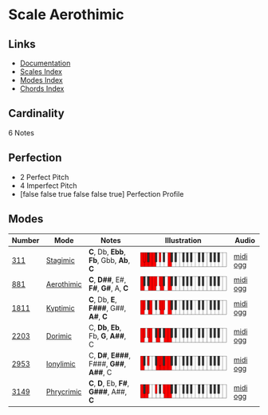 # Scale Aerothimic

## Links

- [Documentation](index.md)
- [Scales Index](Scales.md)
- [Modes Index](Modes.md)
- [Chords Index](Chords.md)

## Cardinality

6 Notes

## Perfection

- 2 Perfect Pitch
- 4 Imperfect Pitch
- [false false true false false true] Perfection Profile

## Modes

| Number | Mode | Notes | Illustration | Audio |
|--------|------|-------|--------------|-------|
| [311](https://ianring.com/musictheory/scales/311) | [Stagimic](ModeStagimic.md) | **C**, Db, **Ebb**, **Fb**, Gbb, **Ab**, **C** | ![CNaturalStagimic](ModeCNaturalStagimic.png) | [midi](ModeCNaturalStagimic.mid) [ogg](ModeCNaturalStagimic.ogg) | 
| [881](https://ianring.com/musictheory/scales/881) | [Aerothimic](ModeAerothimic.md) | **C**, **D##**, E#, **F#**, **G#**, A, **C** | ![CNaturalAerothimic](ModeCNaturalAerothimic.png) | [midi](ModeCNaturalAerothimic.mid) [ogg](ModeCNaturalAerothimic.ogg) | 
| [1811](https://ianring.com/musictheory/scales/1811) | [Kyptimic](ModeKyptimic.md) | **C**, Db, **E**, **F###**, G##, **A#**, **C** | ![CNaturalKyptimic](ModeCNaturalKyptimic.png) | [midi](ModeCNaturalKyptimic.mid) [ogg](ModeCNaturalKyptimic.ogg) | 
| [2203](https://ianring.com/musictheory/scales/2203) | [Dorimic](ModeDorimic.md) | C, **Db**, **Eb**, Fb, **G**, **A##**, C | ![CNaturalDorimic](ModeCNaturalDorimic.png) | [midi](ModeCNaturalDorimic.mid) [ogg](ModeCNaturalDorimic.ogg) | 
| [2953](https://ianring.com/musictheory/scales/2953) | [Ionylimic](ModeIonylimic.md) | C, **D#**, **E###**, F###, **G##**, **A##**, C | ![CNaturalIonylimic](ModeCNaturalIonylimic.png) | [midi](ModeCNaturalIonylimic.mid) [ogg](ModeCNaturalIonylimic.ogg) | 
| [3149](https://ianring.com/musictheory/scales/3149) | [Phrycrimic](ModePhrycrimic.md) | **C**, **D**, Eb, **F#**, **G###**, A##, **C** | ![CNaturalPhrycrimic](ModeCNaturalPhrycrimic.png) | [midi](ModeCNaturalPhrycrimic.mid) [ogg](ModeCNaturalPhrycrimic.ogg) | 
